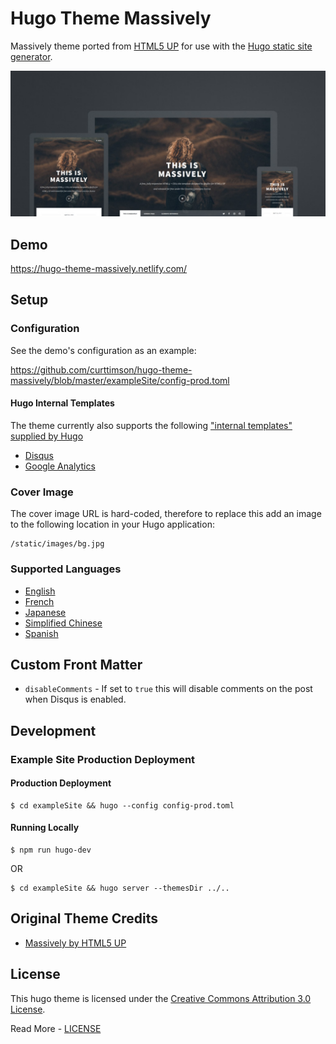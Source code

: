 # Hugo Theme Massively

Massively theme ported from [HTML5 UP](https://html5up.net/) for use with the [Hugo static site generator](https://gohugo.io/).

![](images/device-screenshots.png)

## Demo

https://hugo-theme-massively.netlify.com/

## Setup

### Configuration

See the demo's configuration as an example:

https://github.com/curttimson/hugo-theme-massively/blob/master/exampleSite/config-prod.toml

#### Hugo Internal Templates

The theme currently also supports the following ["internal templates" supplied by Hugo](https://gohugo.io/templates/internal/)

 - [Disqus](https://gohugo.io/templates/internal/#disqus)
 - [Google Analytics](https://gohugo.io/templates/internal/#configure-google-analytics)

### Cover Image

The cover image URL is hard-coded, therefore to replace this add an image to the following location in your Hugo application:

```
/static/images/bg.jpg
```

### Supported Languages

 - [English](https://github.com/curttimson/hugo-theme-massively/blob/master/i18n/en.toml)
 - [French](https://github.com/curttimson/hugo-theme-massively/blob/master/i18n/fr.toml)
 - [Japanese](https://github.com/curttimson/hugo-theme-massively/blob/master/i18n/ja.toml)
 - [Simplified Chinese](https://github.com/curttimson/hugo-theme-massively/blob/master/i18n/zh.toml)
 - [Spanish](https://github.com/curttimson/hugo-theme-massively/blob/master/i18n/es.toml)

## Custom Front Matter

 - `disableComments` - If set to `true` this will disable comments on the post when Disqus is enabled.

## Development

### Example Site Production Deployment

#### Production Deployment

```
$ cd exampleSite && hugo --config config-prod.toml
```

#### Running Locally

```
$ npm run hugo-dev
```
OR
```
$ cd exampleSite && hugo server --themesDir ../..
```

## Original Theme Credits

 - [Massively by HTML5 UP](https://html5up.net/massively)

 ## License

This hugo theme is licensed under the [Creative Commons Attribution 3.0 License](https://creativecommons.org/licenses/by/3.0/). 

Read More - [LICENSE](LICENSE)

